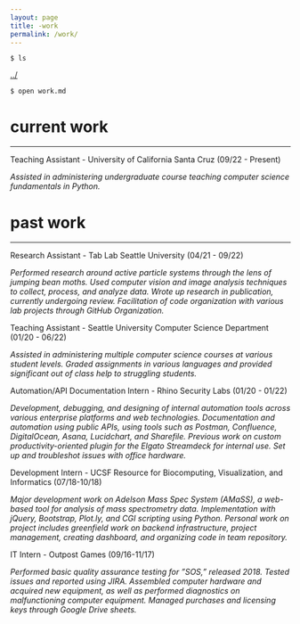 ```yaml
---
layout: page
title: -work
permalink: /work/
---
```


```
$ ls
```
<a href="/">../</a>

```
$ open work.md
```

# current work

-----

Teaching Assistant - University of California Santa Cruz (09/22 - Present)

_Assisted in administering undergraduate course teaching computer science fundamentals in Python._

# past work

-----

Research Assistant - Tab Lab Seattle University (04/21 - 09/22)

_Performed research around active particle systems through the lens of jumping bean moths. Used computer vision and image analysis techniques to collect, process, and analyze data. Wrote up research in publication, currently undergoing review. Facilitation of code organization with various lab projects through GitHub Organization._

Teaching Assistant - Seattle University Computer Science Department (01/20 - 06/22)  

_Assisted in administering multiple computer science courses at various student levels. Graded assignments in various languages and provided significant out of class help to struggling students._

Automation/API Documentation Intern - Rhino Security Labs (01/20 - 01/22)  

_Development, debugging, and designing of internal automation tools across various enterprise platforms and web technologies. Documentation and automation using public APIs, using tools such as Postman, Confluence, DigitalOcean, Asana, Lucidchart, and Sharefile. Previous work on custom productivity-oriented plugin for the Elgato Streamdeck for internal use. Set up and troubleshot issues with office hardware._  

Development Intern - UCSF Resource for Biocomputing, Visualization, and Informatics (07/18-10/18)  

_Major development work on Adelson Mass Spec System (AMaSS), a web-based tool for analysis of mass spectrometry data.  Implementation with jQuery, Bootstrap, Plot.ly, and CGI scripting using Python.  Personal work on project includes greenfield work on backend infrastructure, project management, creating dashboard, and organizing code in team repository._  

IT Intern - Outpost Games (09/16-11/17)  

_Performed basic quality assurance testing for ”SOS,” released 2018. Tested issues and reported using JIRA. Assembled computer hardware and acquired new equipment, as well as performed diagnostics on malfunctioning computer equipment. Managed purchases and licensing keys through Google Drive sheets._  
